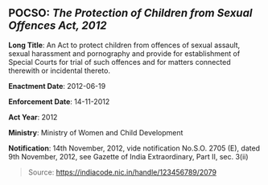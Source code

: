 
## POCSO: *The Protection of Children from Sexual Offences Act, 2012*

**Long Title**: An Act to protect children from offences of sexual assault, sexual harassment and pornography and provide for establishment of Special Courts for trial of such offences and for matters connected therewith or 
incidental thereto.

**Enactment Date**: 2012-06-19

**Enforcement Date**: 14-11-2012

**Act Year**: 2012

**Ministry**: Ministry of Women and Child Development

**Notification**: 14th November, 2012, vide notification No.S.O. 2705 (E), dated 9th November, 2012, see Gazette of India Extraordinary, Part II, sec. 3(ii)

> Source: https://indiacode.nic.in/handle/123456789/2079

